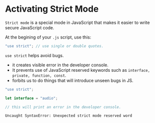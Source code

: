 # Activating Strict Mode

`Strict mode` is a special mode in JavaScript that makes it easier to write secure JavaScript code.

At the begining of your `.js` script, use this:

```js
"use strict"; // use single or double quotes.
```

`use strict` helps avoid bugs.

- it creates visible error in the developer console.
- It prevents use of JavaScript reserved keywords such as `interface, private, function, const`.
- forbits us to do things that will introduce unseen bugs in JS.

```js
"use strict";

let interface = "audio";

// this will print an error in the developer console.
```

```console
Uncaught SyntaxError: Unexpected strict mode reserved word
```
